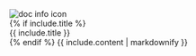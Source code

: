 <div class="info-banner">
    <img src="/images/doc-info-icon.svg" alt="doc info icon">
    <div>
      {% if include.title %}
      <div class="info-title">{{ include.title }}</div>
      {% endif %}
      {{ include.content | markdownify }}
    </div>
</div>
